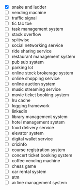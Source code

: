 - [x] snake and ladder
- [ ] vending machine
- [ ] traffic signal
- [ ] tic tac toe
- [ ] task management system
- [ ] stack overflow
- [ ] splitwise
- [ ] social networking service
- [ ] ride sharing service
- [ ] restaurant management system
- [ ] pub sub system
- [ ] parking lot
- [ ] online stock brokerage system
- [ ] online shopping service
- [ ] online auction system
- [ ] music streaming service
- [ ] movie ticket booking system
- [ ] lru cache
- [ ] logging framework
- [ ] linkedin
- [ ] library management system
- [ ] hotel management system
- [ ] food delivery service
- [ ] elevator system
- [ ] digital wallet service
- [ ] cricinfo
- [ ] course registration system
- [ ] concert ticket booking system
- [ ] coffee vending machine
- [ ] chess game
- [ ] car rental system
- [ ] atm
- [ ] airline management system

